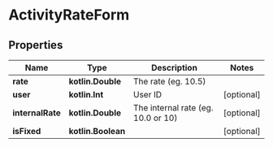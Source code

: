 
# ActivityRateForm

## Properties
Name | Type | Description | Notes
------------ | ------------- | ------------- | -------------
**rate** | **kotlin.Double** | The rate (eg. 10.5) | 
**user** | **kotlin.Int** | User ID |  [optional]
**internalRate** | **kotlin.Double** | The internal rate (eg. 10.0 or 10) |  [optional]
**isFixed** | **kotlin.Boolean** |  |  [optional]



